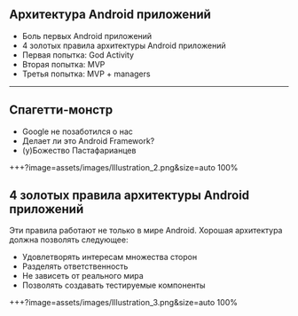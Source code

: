 ## Архитектура Android приложений

- Боль первых Android приложений
- 4 золотых правила архитектуры Android приложений
- Первая попытка: God Activity
- Вторая попытка: MVP
- Третья попытка: MVP + managers

---

## Спагетти-монстр
- Google не позаботился о нас
- Делает ли это Android Framework?
- (у)Божество Пастафарианцев

+++?image=assets/images/Illustration_2.png&size=auto 100%

## 4 золотых правила архитектуры Android приложений

Эти правила работают не только в мире Android.
Хорошая архитектура должна позволять следующее:
- Удовлетворять интересам множества сторон
- Разделять ответственность
- Не зависеть от реального мира
- Позволять создавать тестируемые компоненты

+++?image=assets/images/Illustration_3.png&size=auto 100%
